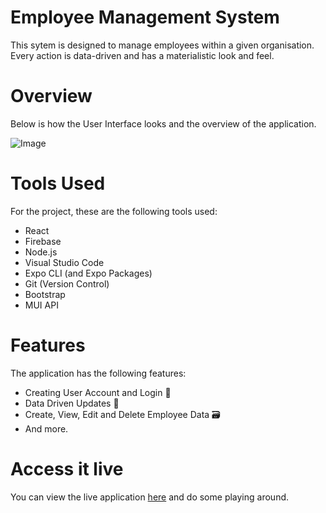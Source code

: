 # Employee Management System

This sytem is designed to manage employees within a given organisation. Every action is data-driven and has a materialistic look and feel.
# Overview

Below is how the User
Interface looks and the overview of the application.

![Image](https://github.com/Sne225/DonkeySystem/assets/64343614/cc5e77f6-d979-4e39-bc29-43725bed05da)

# Tools Used
For the project, these are the following tools used:
- React
- Firebase
- Node.js
- Visual Studio Code
- Expo CLI (and Expo Packages)
- Git (Version Control)
- Bootstrap
- MUI API

# Features
The application has the following features:
- Creating User Account and Login 🔐
- Data Driven Updates 🔁
- Create, View, Edit and Delete Employee Data 🗃
- And more.


# Access it live

You can view the live application  [here](https://employeemanagement-29998.web.app/) and do some playing around.
